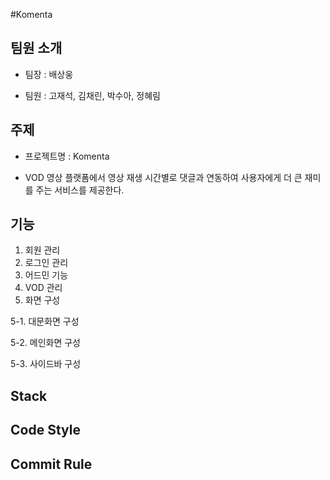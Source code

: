 
#Komenta


## 팀원 소개

* 팀장 : 배상웅

* 팀원 : 고재석, 김채린, 박수아, 정혜림


## 주제

* 프로젝트명 : Komenta

* VOD 영상 플랫폼에서 영상 재생 시간별로 댓글과 연동하여 사용자에게 더 큰 재미를 주는 서비스를 제공한다.

## 기능

1. 회원 관리
2. 로그인 관리
3. 어드민 기능
4. VOD 관리
5. 화면 구성

5-1. 대문화면 구성

5-2. 메인화면 구성

5-3. 사이드바 구성

## Stack

## Code Style

## Commit Rule

